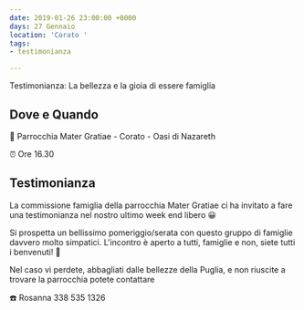 ```yaml
---
date: 2019-01-26 23:00:00 +0000
days: 27 Gennaio
location: 'Corato '
tags:
- testimonianza

---
```

Testimonianza: La bellezza e la gioia di essere famiglia

## Dove e Quando

🎯 Parrocchia Mater Gratiae - Corato - Oasi di Nazareth

⏰ Ore 16.30

## Testimonianza

La commissione famiglia della parrocchia Mater Gratiae ci ha invitato a fare una testimonianza nel nostro ultimo week end libero 😀

Si prospetta un bellissimo pomeriggio/serata con questo gruppo di famiglie davvero molto simpatici. L'incontro è aperto a tutti, famiglie e non, siete tutti i benvenuti! 🤗

Nel caso vi perdete, abbagliati dalle bellezze della Puglia, e non riuscite a trovare la parrocchia potete contattare

☎️ Rosanna 338 535 1326
